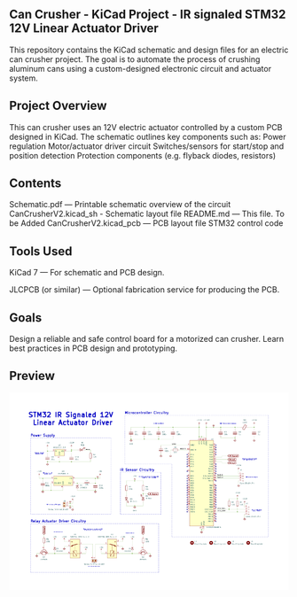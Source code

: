 ## Can Crusher - KiCad Project - IR signaled STM32 12V Linear Actuator Driver
This repository contains the KiCad schematic and design files for an electric can crusher project. The goal is to automate the process of crushing aluminum cans using a custom-designed electronic circuit and actuator system.

## Project Overview
This can crusher uses an 12V electric actuator controlled by a custom PCB designed in KiCad. The schematic outlines key components such as:
Power regulation
Motor/actuator driver circuit
Switches/sensors for start/stop and position detection
Protection components (e.g. flyback diodes, resistors)

## Contents
Schematic.pdf — Printable schematic overview of the circuit
CanCrusherV2.kicad_sh - Schematic layout file
README.md — This file.
To be Added
CanCrusherV2.kicad_pcb — PCB layout file
STM32 control code

## Tools Used
KiCad 7 — For schematic and PCB design.

JLCPCB (or similar) — Optional fabrication service for producing the PCB.

## Goals
Design a reliable and safe control board for a motorized can crusher.
Learn best practices in PCB design and prototyping.

## Preview
![Schematic Preview](Schematic.png)
